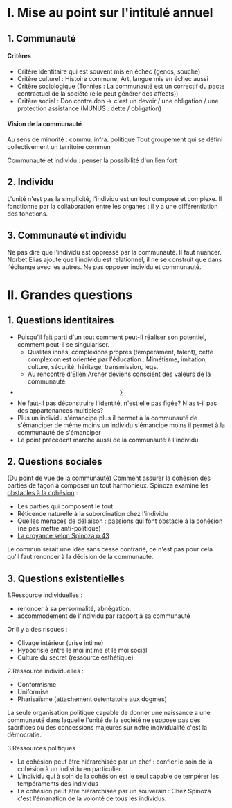# I. Mise au point sur l'intitulé annuel
## 1. Communauté
#### Critères
- Critère identitaire qui est souvent mis en échec (genos, souche)
- Critère culturel : Histoire commune, Art, langue mis en échec aussi
-  Critère sociologique (Tonnies : La communauté est un correctif du pacte contractuel de la société (elle peut générer des affects))
- Critère social : Don contre don -> c'est un devoir / une obligation / une protection assistance (MUNUS : dette / obligation)
#### Vision de la communauté
Au sens de minorité : commu. infra. politique
Tout groupement qui se défini collectivement un territoire commun


Communauté et individu : penser la possibilité d'un lien fort

## 2. Individu
L'unité n'est pas la simplicité, l'individu est un tout composé et complexe. 
Il fonctionne par la collaboration entre les organes : il y a une différentiation des fonctions. 

## 3. Communauté et individu
Ne pas dire que l'individu est oppressé par la communauté.
Il faut nuancer. 
Norbet Elias ajoute que l'individu est relationnel, il ne se construit que dans l'échange avec les autres. 
Ne pas opposer individu et communauté. 

# II. Grandes questions
## 1. Questions identitaires
- Puisqu'il fait parti d'un tout comment peut-il réaliser son potentiel, comment peut-il se singulariser. 
  + Qualités innés, complexions propres (tempérament, talent), cette complexion est orientée par l'éducation : Mimétisme, imitation, culture, sécurité, héritage, transmission, legs. 
  + Au rencontre d'Ellen Archer deviens conscient des valeurs de la communauté. 
- $$\sum$$
- Ne faut-il pas déconstruire l'identité, n'est elle pas figée? N'as t-il pas des appartenances multiples? 
- Plus un individu s'émancipe plus il permet à la communauté de s'émanciper
  de même
  moins un individu s'émancipe moins il permet à la communauté de s'émanciper
- Le point précédent marche aussi de la communauté à l'individu


## 2. Questions sociales
(Du point de vue de la communauté)
Comment assurer la cohésion des parties de façon à composer un tout harmonieux. 
Spinoza examine les <u>obstacles à la cohésion</u> : 
- Les parties qui composent le tout
- Réticence naturelle à la subordination chez l'individu
- Quelles menaces de déliaison : passions qui font obstacle à la cohésion (ne pas mettre anti-politique)
- <u>La croyance selon Spinoza p.43</u> 

Le commun serait une idée sans cesse contrarié, ce n'est pas pour cela qu'il faut renoncer à la décision de la communauté. 

## 3. Questions existentielles
1.Ressource individuelles :
- renoncer à sa personnalité, abnégation, 
- accommodement de l'individu par rapport à sa communauté 

Or il y a des risques : 
- Clivage intérieur (crise intime)
- Hypocrisie entre le moi intime et le moi social
- Culture du secret (ressource esthétique)

2.Ressource individuelles :
- Conformisme
- Uniformise
- Pharisaïsme (attachement ostentatoire aux dogmes)

La seule organisation politique capable de donner une naissance a une communauté dans laquelle l'unité de la société ne suppose pas des sacrifices ou des concessions majeures sur notre individualité c'est la démocratie. 

3.Ressources politiques
- La cohésion peut être hiérarchisée par un chef : confier le soin de la cohésion à un individu en particulier.
- L'individu qui à soin de la cohésion est le seul capable de tempérer les tempéraments des individus
- La cohésion peut être hiérarchisée par un souverain : Chez Spinoza c'est l'émanation de la volonté de tous les individus. 
